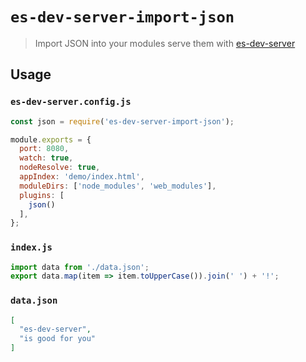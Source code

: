 # `es-dev-server-import-json`

> Import JSON into your modules serve them with [es-dev-server](http://npm.im/es-dev-server)

## Usage

### `es-dev-server.config.js`

```js
const json = require('es-dev-server-import-json');

module.exports = {
  port: 8080,
  watch: true,
  nodeResolve: true,
  appIndex: 'demo/index.html',
  moduleDirs: ['node_modules', 'web_modules'],
  plugins: [
    json()
  ],
};
```

### `index.js`

```js
import data from './data.json';
export data.map(item => item.toUpperCase()).join(' ') + '!';
```

### `data.json`

```json
[
  "es-dev-server",
  "is good for you"
]
```
